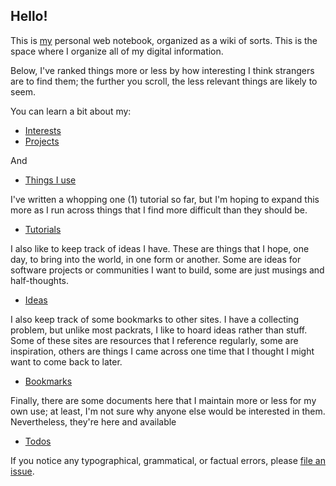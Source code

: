 ## Hello!

This is [my](https://github.com/clmay) personal web notebook, organized as a
wiki of sorts. This is the space where I organize all of my digital information.

Below, I've ranked things more or less by how interesting I think strangers are
to find them; the further you scroll, the less relevant things are likely to
seem.

You can learn a bit about my:

- [Interests](interests.md)
- [Projects](projects.md)

And

- [Things I use](uses.md)

I've written a whopping one (1) tutorial so far, but I'm hoping to expand this
more as I run across things that I find more difficult than they should be.

- [Tutorials](tutorials.md)

I also like to keep track of ideas I have. These are things that I hope, one
day, to bring into the world, in one form or another. Some are ideas for
software projects or communities I want to build, some are just musings and
half-thoughts.

- [Ideas](ideas.md)

I also keep track of some bookmarks to other sites. I have a collecting problem,
but unlike most packrats, I like to hoard ideas rather than stuff. Some of these
sites are resources that I reference regularly, some are inspiration, others are
things I came across one time that I thought I might want to come back to later.

- [Bookmarks](bookmarks.md)

Finally, there are some documents here that I maintain more or less for my own
use; at least, I'm not sure why anyone else would be interested in them.
Nevertheless, they're here and available

- [Todos](todos.md)

If you notice any typographical, grammatical, or factual errors, please
[file an issue](https://github.com/clmay/wiki/issues/new).

